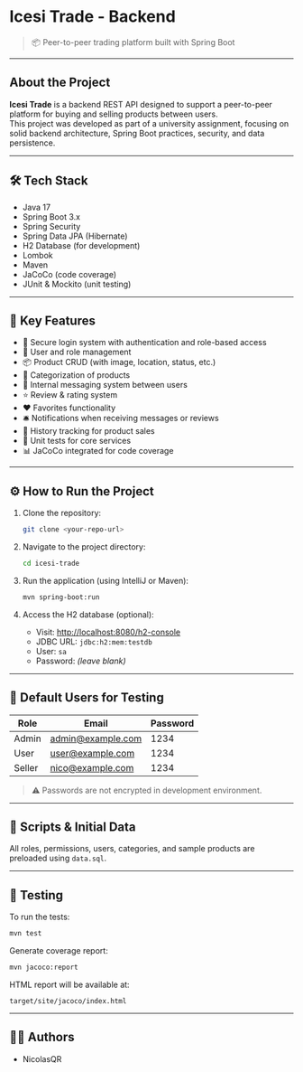 # Icesi Trade - Backend

> 📦 Peer-to-peer trading platform built with Spring Boot

---

## About the Project

**Icesi Trade** is a backend REST API designed to support a peer-to-peer platform for buying and selling products between users.  
This project was developed as part of a university assignment, focusing on solid backend architecture, Spring Boot practices, security, and data persistence.

---

## 🛠️ Tech Stack

- Java 17
- Spring Boot 3.x
- Spring Security
- Spring Data JPA (Hibernate)
- H2 Database (for development)
- Lombok
- Maven
- JaCoCo (code coverage)
- JUnit & Mockito (unit testing)

---

## 🚀 Key Features

- 🔐 Secure login system with authentication and role-based access
- 👤 User and role management
- 📦 Product CRUD (with image, location, status, etc.)
- 📁 Categorization of products
- 💬 Internal messaging system between users
- ⭐ Review & rating system
- ❤️ Favorites functionality
- 🛎️ Notifications when receiving messages or reviews
- 📜 History tracking for product sales
- 🧪 Unit tests for core services
- 📊 JaCoCo integrated for code coverage

---

## ⚙️ How to Run the Project

1. Clone the repository:
   ```bash
   git clone <your-repo-url>
   ```

2. Navigate to the project directory:
   ```bash
   cd icesi-trade
   ```

3. Run the application (using IntelliJ or Maven):
   ```bash
   mvn spring-boot:run
   ```

4. Access the H2 database (optional):
   - Visit: [http://localhost:8080/h2-console](http://localhost:8080/h2-console)
   - JDBC URL: `jdbc:h2:mem:testdb`
   - User: `sa`
   - Password: *(leave blank)*

---

## 🔑 Default Users for Testing

| Role   | Email             | Password |
|--------|-------------------|----------|
| Admin  | admin@example.com | 1234     |
| User   | user@example.com  | 1234     |
| Seller | nico@example.com  | 1234     |

> ⚠️ Passwords are not encrypted in development environment.

---

## 📂 Scripts & Initial Data

All roles, permissions, users, categories, and sample products are preloaded using `data.sql`.

---

## 🧪 Testing

To run the tests:
```bash
mvn test
```

Generate coverage report:
```bash
mvn jacoco:report
```

HTML report will be available at:
```
target/site/jacoco/index.html
```

---

## 👨‍🏫 Authors

- NicolasQR



